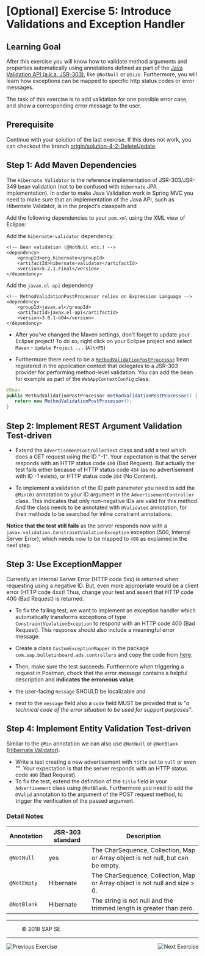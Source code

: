 [Optional] Exercise 5: Introduce Validations and Exception Handler
=======================================================

## Learning Goal
After this exercise you will know how to validate method arguments and properties automatically using annotations defined as part of the [Java Validation API (a.k.a. JSR-303)](https://docs.oracle.com/javaee/7/api/javax/validation/constraints/package-summary.html), like `@NotNull` or `@Size`. Furthermore, you will learn how exceptions can be mapped to specific http status codes or error messages. 

The task of this exercise is to add validation for one possible error case, and show a corresponding error message to the user.


## Prerequisite
Continue with your solution of the last exercise. If this does not work, you can checkout the branch [origin/solution-4-2-DeleteUpdate](https://github.com/SAP/cloud-bulletinboard-ads/tree/solution-4-2-DeleteUpdate).

## Step 1: Add Maven Dependencies

The `Hibernate Validator` is the reference implementation of JSR-303/JSR-349 bean validation (not to be confused with `Hibernate` JPA implementation). In order to make Java Validation work in Spring MVC you need to make sure that an implementation of the Java API, such as Hibernate Validator, is in the project’s classpath and 

Add the following dependencies to your `pom.xml` using the XML view of Eclipse:

Add the `hibernate-validator` dependency:
```
<!-- Bean validation (@NotNull etc.) -->
<dependency>
    <groupId>org.hibernate</groupId>
    <artifactId>hibernate-validator</artifactId>
    <version>5.2.1.Final</version>
</dependency>
```

Add the `javax.el-api` dependency
```
<!-- MethodValidationPostProcessor relies on Expression Language -->
<dependency>
	<groupId>javax.el</groupId>
	<artifactId>javax.el-api</artifactId>
	<version>3.0.1-b04</version>
</dependency>
```

- After you've changed the Maven settings, don't forget to update your Eclipse project! To do so, right click on your Eclipse project and select `Maven` - `Update Project ...`  (`Alt+F5`)

- Furthermore there need to be a [`MethodValidationPostProcessor`](http://docs.spring.io/spring/docs/current/javadoc-api/org/springframework/validation/beanvalidation/MethodValidationPostProcessor.html) bean registered in the application context that delegates to a JSR-303 provider for performing method-level validation. You can add the bean for example as part of the `WebAppContextConfig` class:
```java
@Bean
public MethodValidationPostProcessor methodValidationPostProcessor() {
   return new MethodValidationPostProcessor();
}
```

## Step 2: Implement REST Argument Validation Test-driven
- Extend the `AdvertisementControllerTest` class and add a test which does a GET request using the ID "-1". Your expectation is that the server responds with an HTTP status code `400` (Bad Request).
But actually the test fails either because of HTTP status code `404` (as no advertisement with ID -1 exists), or HTTP status code `204` (No Content).

- To implement a validation of the ID path parameter you need to add the `@Min(0)` annotation to your ID argument in the `AdvertisementController` class. This indicates that only non-negative IDs are valid for this method. And the class needs to be annotated with `@Validated` annotation, for their methods to be searched for inline constraint annotations. 

**Notice that the test still fails** as the server responds now with a `javax.validation.ConstraintViolationException` exception (500,  Internal Server Error), which needs now to be mapped to `400` as explained in the next step.


## Step 3: Use ExceptionMapper
Currently an Internal Server Error (HTTP code 5xx) is returned when requesting using a negative ID. But, even more appropriate would be a client error (HTTP code 4xx)! Thus, change your test and assert that HTTP code 400 (Bad Request) is returned.

- To fix the failing test, we want to implement an exception handler which automatically transforms exceptions of type `ConstraintViolationException` to respond with an HTTP code 400 (Bad Request). This response should also include a meaningful error message.

- Create a class `CustomExceptionMapper` in the package `com.sap.bulletinboard.ads.controllers` and copy the code from [here](https://github.com/SAP/cloud-bulletinboard-ads/blob/solution-5-ValidationExceptions/src/main/java/com/sap/bulletinboard/ads/controllers/CustomExceptionMapper.java).

- Then, make sure the test succeeds. Furthermore when triggering a request in Postman, check that the error message contains a helpful description and **indicates the erroneous value**. 

- the user-facing `message` SHOULD be localizable and 
- next to the `message` field also a `code` field MUST be provided that is *"a technical code of the error situation to be used for support purposes"*.

## Step 4: Implement Entity Validation Test-driven
Similar to the `@Min` annotation we can also use `@NotNull` or `@NotBlank` ([Hibernate Validator](https://docs.jboss.org/hibernate/validator/6.0/api/org/hibernate/validator/constraints/package-summary.html)).

- Write a test creating a new advertisement with `title` set to `null` or even "". Your expectation is that the server responds with an HTTP status code `400` (Bad Request).
- To fix the test, extend the definition of the `title` field in your `Advertisement` class using `@NotBlank`.
Furthermore you need to add the `@Valid` annotation to the argument of the POST request method, to trigger the verification of the passed argument.

### Detail Notes
| Annotation   | JSR-303 standard  | Description |   
| -----------  | ----------------- | ---------- |
| `@NotNull`   | yes               | The CharSequence, Collection, Map or Array object is not null, but can be empty. |
| `@NotEmpty`  | Hibernate         | The CharSequence, Collection, Map or Array object is not null and size > 0. |
| `@NotBlank`  | Hibernate         | The string is not null and the trimmed length is greater than zero. |


***
<dl>
  <dd>
  <div class="footer">&copy; 2018 SAP SE</div>
  </dd>
</dl>
<hr>
<a href="Exercise_4_Part2_CreateAdditionalAdsEndpoints.md">
  <img align="left" alt="Previous Exercise">
</a>
<a href="/CloudFoundryBasics/Exercise_6_DeployAdsOnCloudFoundry.md">
  <img align="right" alt="Next Exercise">
</a>
